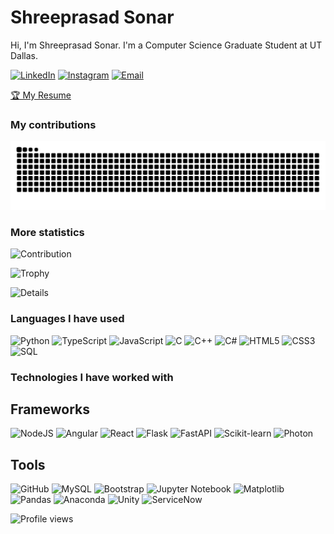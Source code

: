 # Shreeprasad Sonar

Hi, I'm Shreeprasad Sonar. I'm a Computer Science Graduate Student at UT Dallas.

[![LinkedIn](https://img.shields.io/badge/linkedin-%230077B5.svg?&style=for-the-badge&logo=linkedin&logoColor=white)](https://www.linkedin.com/in/shreeprasadsonar/)
[![Instagram](https://img.shields.io/badge/instagram-%23E4405F.svg?&style=for-the-badge&logo=instagram&logoColor=white)](https://www.instagram.com/baashree/)
[![Email](https://img.shields.io/badge/Gmail-D14836?style=for-the-badge&logo=gmail&logoColor=white)](mailto:shreeprasadofficial@gmail.com)

[🏆 My Resume](https://drive.google.com/drive/folders/19xcmxTInDzqf-WZRkBddTHN_ErLaN4gE?usp=sharing)

### My contributions

![Snake animation](https://github.com/ShreeprasadSonar/shreeprasadsonar/blob/main/github-contribution-grid-snake.svg)

### More statistics

![Contribution](https://github-readme-streak-stats.herokuapp.com/?user=shreeprasadsonar)

![Trophy](https://github-profile-trophy.vercel.app/?username=shreeprasadsonar)

![Details](https://github-profile-summary-cards.vercel.app/api/cards/profile-details?username=shreeprasadsonar&theme=github_dark)

### Languages I have used

![Python](https://img.shields.io/badge/Python-3776AB?style=flat&logo=python&logoColor=white)
![TypeScript](https://img.shields.io/badge/TypeScript-007ACC?style=flat&logo=typescript&logoColor=white)
![JavaScript](https://img.shields.io/badge/-JavaScript-333333?style=flat&logo=javascript)
![C](https://img.shields.io/badge/-C-333333?style=flat&logo=C)
![C++](https://img.shields.io/badge/-C++-333333?style=flat&logo=c%2B%2B)
![C#](https://img.shields.io/badge/C%23-239120?style=flat&logo=c-sharp&logoColor=white)
![HTML5](https://img.shields.io/badge/-HTML5-333333?style=flat&logo=html5)
![CSS3](https://img.shields.io/badge/CSS3-1572B6?style=flat&logo=css3&logoColor=white)
![SQL](https://img.shields.io/badge/-SQL-333333?style=flat&logo=postgresql)

### Technologies I have worked with

## Frameworks
![NodeJS](https://img.shields.io/badge/Node.js-43853D?style=flat&logo=node.js&logoColor=white)
![Angular](https://img.shields.io/badge/Angular-DD0031?style=flat&logo=angular&logoColor=white)
![React](https://img.shields.io/badge/React-20232A?style=flat&logo=react&logoColor=61DAFB)
![Flask](https://img.shields.io/badge/Flask-000000?style=flat&logo=flask&logoColor=white)
![FastAPI](https://img.shields.io/badge/FastAPI-005571?style=flat&logo=fastapi)
![Scikit-learn](https://img.shields.io/badge/scikit--learn-F7931E?style=flat&logo=scikit-learn&logoColor=white)
![Photon](https://img.shields.io/badge/Photon-000000?style=flat&logo=photon&logoColor=white)

## Tools
![GitHub](https://img.shields.io/badge/GitHub-181717?style=flat&logo=github)
![MySQL](https://img.shields.io/badge/MySQL-4479A1?style=flat&logo=mysql&logoColor=white)
![Bootstrap](https://img.shields.io/badge/Bootstrap-563D7C?style=flat&logo=bootstrap&logoColor=white)
![Jupyter Notebook](https://img.shields.io/badge/Jupyter-Notebook-F37626?style=flat&logo=jupyter&logoColor=white)
![Matplotlib](https://img.shields.io/badge/Matplotlib-3776AB?style=flat&logo=python&logoColor=white)
![Pandas](https://img.shields.io/badge/Pandas-150458?style=flat&logo=pandas&logoColor=white)
![Anaconda](https://img.shields.io/badge/Anaconda-44A833?style=flat&logo=anaconda&logoColor=white)
![Unity](https://img.shields.io/badge/Unity-000000?style=flat&logo=unity&logoColor=white)
![ServiceNow](https://img.shields.io/badge/ServiceNow-00BFFF?style=flat&logo=servicenow&logoColor=white)

![Profile views](https://gpvc.arturio.dev/shreeprasadsonar)
